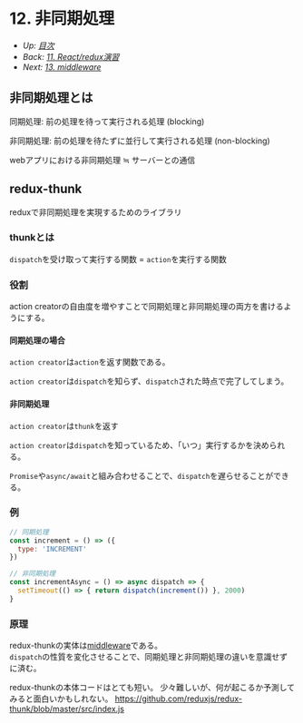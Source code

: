 # 12. 非同期処理

- *Up: [目次](../index.md)*
- *Back: [11. React/redux演習](./11_react_redux_exercise.md)*
- *Next: [13. middleware](./13_middleware.md)*

## 非同期処理とは

同期処理: 前の処理を待って実行される処理 (blocking)

非同期処理: 前の処理を待たずに並行して実行される処理 (non-blocking)

webアプリにおける非同期処理 ≒ サーバーとの通信

## redux-thunk

reduxで非同期処理を実現するためのライブラリ

### thunkとは

`dispatch`を受け取って実行する関数 = `action`を実行する関数

### 役割

action creatorの自由度を増やすことで同期処理と非同期処理の両方を書けるようにする。

#### 同期処理の場合

`action creator`は`action`を返す関数である。

`action creator`は`dispatch`を知らず、`dispatch`された時点で完了してしまう。

#### 非同期処理

`action creator`は`thunk`を返す

`action creator`は`dispatch`を知っているため、「いつ」実行するかを決められる。

`Promise`や`async/await`と組み合わせることで、`dispatch`を遅らせることができる。

### 例

```js
// 同期処理
const increment = () => ({
  type: 'INCREMENT'
})

// 非同期処理
const incrementAsync = () => async dispatch => {
  setTimeout(() => { return dispatch(increment()) }, 2000)
}
```

### 原理

redux-thunkの実体は[middleware](./13_middleware.md)である。<br/>
`dispatch`の性質を変化させることで、同期処理と非同期処理の違いを意識せずに済む。

redux-thunkの本体コードはとても短い。
少々難しいが、何が起こるか予測してみると面白いかもしれない。
https://github.com/reduxjs/redux-thunk/blob/master/src/index.js
